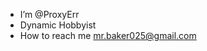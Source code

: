 - I’m @ProxyErr
- Dynamic Hobbyist 
- How to reach me mr.baker025@gmail.com

<!---
ProxyErr/ProxyErr is a ✨ special ✨ repository because its `README.md` (this file) appears on your GitHub profile.
You can click the Preview link to take a look at your changes.
--->
